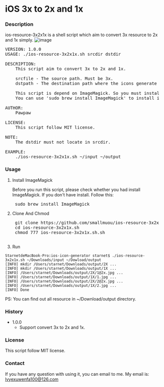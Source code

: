 # iOS 3x to 2x and 1x

### Description
ios-resource-3x2x1x is a shell script which aim to convert 3x resource to 2x and 1x simply.
![image](https://github.com/smallmuou/ios-resource-3x2x1x/blob/master/ios-resource-3x2x1x.gif)
<pre>
VERSION: 1.0.0
USAGE: ./ios-resource-3x2x1x.sh srcdir dstdir

DESCRIPTION:
    This script aim to convert 3x to 2x and 1x.

    srcfile - The source path. Must be 3x.
    dstpath - The destination path where the icons generate to.

    This script is depend on ImageMagick. So you must install ImageMagick first
    You can use 'sudo brew install ImageMagick' to install it

AUTHOR:
    Pawpaw<lvyexuwenfa100@126.com>

LICENSE:
    This script follow MIT license.
   
NOTE:
	The dstdir must not locate in srcdir.

EXAMPLE:
    ./ios-resource-3x2x1x.sh ~/input ~/output
</pre>

### Usage
1. Install ImageMagick
	
	Before you run this script, please check whether you had install ImageMagick. If you don't have install. Follow this:
	<pre>
	sudo brew install ImageMagick</pre>

2. Clone And Chmod
	<pre>
	git clone https://github.com/smallmuou/ios-resource-3x2x1x
	cd ios-resource-3x2x1x.sh
	chmod 777 ios-resource-3x2x1x.sh.sh
	</pre>
3. Run
```
StarnetdeMacBook-Pro:ios-icon-generator starnet$ ./ios-resource-3x2x1x.sh ~/Downloads/input ~/Dowload/output
[INFO] mkdir /Users/starnet/Downloads/output/2X ...
[INFO] mkdir /Users/starnet/Downloads/output/1X ...
[INFO] /Users/starnet/Downloads/output/2X/1@2x.jpg ...
[INFO] /Users/starnet/Downloads/output/1X/1.jpg ...
[INFO] /Users/starnet/Downloads/output/2X/2@2x.jpg ...
[INFO] /Users/starnet/Downloads/output/1X/2.jpg ...
[INFO] Done
```
PS: You can find out all resource in ~/Download/output directory.
	
### History
* 1.0.0
	* Support convert 3x to 2x and 1x.

### License
This script follow MIT license.

### Contact
If you have any question with using it, you can email to me. My email is: lvyexuwenfa100@126.com